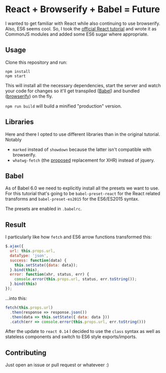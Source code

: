 # React + Browserify + Babel = Future

I wanted to get familiar with React while also continuing to use browserify. Also, ES6 seems cool. So, I took the [official React tutorial](https://facebook.github.io/react/docs/tutorial.html) and wrote it as CommonJS modules and added some ES6 sugar where appropriate.

## Usage

Clone this repository and run:
```
npm install
npm start
```

This will install all the necessary dependencies, start the server and watch your code for changes
so it'll get transpiled ([Babel](http://babeljs.io)) and bundled ([browserify](http://browserify.org)) on the fly.

`npm run build` will build a minified "production" version.

## Libraries

Here and there I opted to use different libraries than in the original tutorial. Notably

- `marked` instead of `showdown` because the latter isn't compatible with browserify.
- `whatwg-fetch` (the [proposed](https://fetch.spec.whatwg.org/) replacement for XHR) instead of jquery.

## Babel

As of Babel 6.0 we need to explicitly install all the presets we want to use. For this tutorial that's
going to be `babel-preset-react` for the React related transforms and `babel-preset-es2015` for the ES6/ES2015
syntax.

The presets are enabled in `.babelrc`.

## Result

I particularly like how `fetch` and ES6 arrow functions transformed this:

```javascript
$.ajax({
  url: this.props.url,
  dataType: 'json',
  success: function(data) {
    this.setState({data: data});
  }.bind(this),
  error: function(xhr, status, err) {
    console.error(this.props.url, status, err.toString());
  }.bind(this)
});
```

...into this:
```javascript
fetch(this.props.url)
  .then(response => response.json())
  .then(data => this.setState({ data: data }))
  .catch(err => console.error(this.props.url, err.toString()))
```

After the update to `react 0.14` I decided to use the `class` syntax as well as stateless components
and switch to ES6 style exports/imports.

## Contributing

Just open an issue or pull request or whateveer :)
